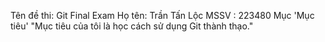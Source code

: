 Tên đề thi: Git Final Exam
Họ tên: Trần Tấn Lộc
MSSV  : 223480
Mục 'Mục tiêu' "Mục tiêu của tôi là học cách sử dụng Git thành thạo."